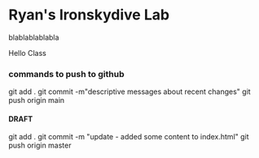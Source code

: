 # Ryan's Ironskydive Lab 

blablablablabla

Hello Class


### commands to push to github

git add .
git commit -m"descriptive messages about recent changes"
git push origin main

#### DRAFT 

git add .
git commit -m "update - added some content to index.html"
git push origin master